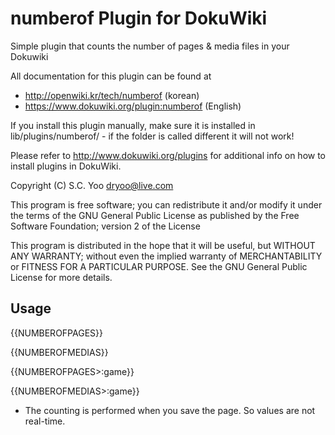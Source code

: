 numberof Plugin for DokuWiki
=========

Simple plugin that counts the number of pages & media files in your Dokuwiki

All documentation for this plugin can be found at

  * http://openwiki.kr/tech/numberof (korean)
  * https://www.dokuwiki.org/plugin:numberof  (English)
 
  
If you install this plugin manually, make sure it is installed in
lib/plugins/numberof/ - if the folder is called different it
will not work!

Please refer to http://www.dokuwiki.org/plugins for additional info
on how to install plugins in DokuWiki.


Copyright (C) S.C. Yoo <dryoo@live.com>

This program is free software; you can redistribute it and/or modify
it under the terms of the GNU General Public License as published by
the Free Software Foundation; version 2 of the License

This program is distributed in the hope that it will be useful,
but WITHOUT ANY WARRANTY; without even the implied warranty of
MERCHANTABILITY or FITNESS FOR A PARTICULAR PURPOSE.  See the
GNU General Public License for more details.


Usage
-----

  {{NUMBEROFPAGES}}

  {{NUMBEROFMEDIAS}}



  {{NUMBEROFPAGES>:game}} 

  {{NUMBEROFMEDIAS>:game}} 

 * The counting is performed when you save the page. So values are not real-time.

